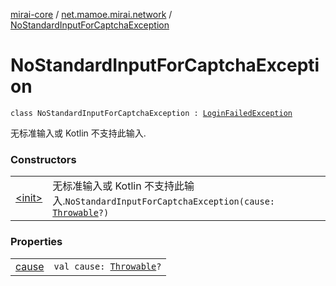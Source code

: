 [mirai-core](../../index.md) / [net.mamoe.mirai.network](../index.md) / [NoStandardInputForCaptchaException](./index.md)

# NoStandardInputForCaptchaException

`class NoStandardInputForCaptchaException : `[`LoginFailedException`](../-login-failed-exception/index.md)

无标准输入或 Kotlin 不支持此输入.

### Constructors
|||
|:----------------------------------------------------------------------------------------|:---------------------------------------------------------------------------------------------------------------------------------------------------------------------------------------------------------|
| [&lt;init&gt;](-init-.md) | 无标准输入或 Kotlin 不支持此输入.`NoStandardInputForCaptchaException(cause: `[`Throwable`](https://kotlinlang.org/api/latest/jvm/stdlib/kotlin/-throwable/index.html)`?)` |

### Properties
|||
|:----------------------------------------------------------------------------------------|:---------------------------------------------------------------------------------------------------------------------------------------------------------------------------------------------------------|
| [cause](cause.md) | `val cause: `[`Throwable`](https://kotlinlang.org/api/latest/jvm/stdlib/kotlin/-throwable/index.html)`?` |

